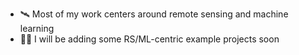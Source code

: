 - 🛰️ Most of my work centers around remote sensing and machine learning
- 👨‍💻 I will be adding some RS/ML-centric example projects soon
